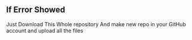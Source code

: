 ## If Error Showed

Just Download This Whole repository And make new repo in your GitHub account and upload all the files


